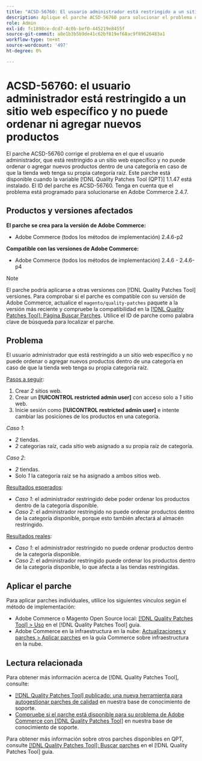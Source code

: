 ```yaml
---
title: "ACSD-56760: El usuario administrador está restringido a un sitio web específico y no puede ordenar o agregar nuevos productos"
description: Aplique el parche ACSD-56760 para solucionar el problema de Adobe Commerce en el que el usuario administrador, que está restringido a un sitio web específico y no puede ordenar o agregar nuevos productos dentro de una categoría en caso de que la tienda web tenga su propia categoría raíz.
role: Admin
exl-id: fc1898ce-dcd7-4c0b-bef0-445219e8455f
source-git-commit: a8e1b3b5b9de41c62bf819ef68ac9f89626483a1
workflow-type: tm+mt
source-wordcount: '497'
ht-degree: 0%

---
```


# ACSD-56760: el usuario administrador está restringido a un sitio web específico y no puede ordenar ni agregar nuevos productos

El parche ACSD-56760 corrige el problema en el que el usuario administrador, que está restringido a un sitio web específico y no puede ordenar o agregar nuevos productos dentro de una categoría en caso de que la tienda web tenga su propia categoría raíz. Este parche está disponible cuando la variable [!DNL Quality Patches Tool (QPT)] 1.1.47 está instalado. El ID del parche es ACSD-56760. Tenga en cuenta que el problema está programado para solucionarse en Adobe Commerce 2.4.7.

## Productos y versiones afectados

**El parche se crea para la versión de Adobe Commerce:**

* Adobe Commerce (todos los métodos de implementación) 2.4.6-p2

**Compatible con las versiones de Adobe Commerce:**

* Adobe Commerce (todos los métodos de implementación) 2.4.6 - 2.4.6-p4

>[!NOTE]
>
>El parche podría aplicarse a otras versiones con [!DNL Quality Patches Tool] versiones. Para comprobar si el parche es compatible con su versión de Adobe Commerce, actualice el `magento/quality-patches` paquete a la versión más reciente y compruebe la compatibilidad en la [[!DNL Quality Patches Tool]: Página Buscar Parches](https://experienceleague.adobe.com/tools/commerce-quality-patches/index.html). Utilice el ID de parche como palabra clave de búsqueda para localizar el parche.

## Problema

El usuario administrador que está restringido a un sitio web específico y no puede ordenar o agregar nuevos productos dentro de una categoría en caso de que la tienda web tenga su propia categoría raíz.

<u>Pasos a seguir</u>:

1. Crear *2* sitios web.
1. Crear un **[!UICONTROL restricted admin user]** con acceso solo a *1* sitio web.
1. Inicie sesión como **[!UICONTROL restricted admin user]** e intente cambiar las posiciones de los productos en una categoría.

*Caso 1*:

* *2* tiendas.
* *2* categorías raíz, cada sitio web asignado a su propia raíz de categoría.

*Caso 2*:

* *2* tiendas.
* Solo *1* la categoría raíz se ha asignado a ambos sitios web.

<u>Resultados esperados</u>:

* *Caso 1*: el administrador restringido debe poder ordenar los productos dentro de la categoría disponible.
* *Caso 2*: el administrador restringido no puede ordenar productos dentro de la categoría disponible, porque esto también afectará al almacén restringido.

<u>Resultados reales</u>:

* *Caso 1*: el administrador restringido no puede ordenar productos dentro de la categoría disponible.
* *Caso 2*: el administrador restringido puede ordenar los productos dentro de la categoría disponible, lo que afecta a las tiendas restringidas.

## Aplicar el parche

Para aplicar parches individuales, utilice los siguientes vínculos según el método de implementación:

* Adobe Commerce o Magento Open Source local: [[!DNL Quality Patches Tool] > Uso](https://experienceleague.adobe.com/docs/commerce-operations/tools/quality-patches-tool/usage.html) en el [!DNL Quality Patches Tool] guía.
* Adobe Commerce en la infraestructura en la nube: [Actualizaciones y parches > Aplicar parches](https://experienceleague.adobe.com/docs/commerce-cloud-service/user-guide/develop/upgrade/apply-patches.html) en la guía Commerce sobre infraestructura en la nube.

## Lectura relacionada

Para obtener más información acerca de [!DNL Quality Patches Tool], consulte:

* [[!DNL Quality Patches Tool] publicado: una nueva herramienta para autogestionar parches de calidad](/help/announcements/adobe-commerce-announcements/magento-quality-patches-released-new-tool-to-self-serve-quality-patches.md) en nuestra base de conocimiento de soporte.
* [Compruebe si el parche está disponible para su problema de Adobe Commerce con [!DNL Quality Patches Tool]](/help/support-tools/patches-available-in-qpt-tool/check-patch-for-magento-issue-with-magento-quality-patches.md) en nuestra base de conocimiento de soporte.

Para obtener más información sobre otros parches disponibles en QPT, consulte [[!DNL Quality Patches Tool]: Buscar parches](https://experienceleague.adobe.com/tools/commerce-quality-patches/index.html) en el [!DNL Quality Patches Tool] guía.
